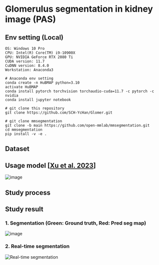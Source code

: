 # Glomerulus segmentation in kidney image (PAS)
## Env setting (Local)
```
OS: Windows 10 Pro
CPU: Intel(R) Core(TM) i9-10900X 
GPU: NVIDIA GeForce RTX 2080 Ti
CUDA version: 11.7
CuDNN version: 8.4.0
Workstation: Anaconda3
```
```
# Anaconda env setting
conda create -n HuBMAP python=3.10
activate HuBMAP
conda install pytorch torchvision torchaudio-cuda=11.7 -c pytorch -c nvidia
conda install jupyter notebook
```
```
# git clone this repository
git clone https://github.com/SCH-YcHan/Glomer.git 
```
```
# git clone mmsegmentation
git clone -b main https://github.com/open-mmlab/mmsegmentation.git
cd mmsegmentation
pip install -v -e .
```
## Dataset

## Usage model [[Xu et al. 2023](https://github.com/XuJiacong/PIDNet)]
![image](https://github.com/SCH-YcHan/Glomer/assets/113504815/fbe6d90a-cfec-4e2c-ae7b-cca9f61f7387)

## Study process

## Study result
### 1. Segmentation (Green: Ground truth, Red: Pred seg map)
![image](https://github.com/SCH-YcHan/Glomer/assets/113504815/fdc4bc1e-8e92-4341-a58b-42c8d75dc0ad)

### 2. Real-time segmentation
![Real-time segmentation](https://github.com/SCH-YcHan/Glomer/assets/113504815/e26e0efa-8ca7-4c79-b46c-52e58abde2e6)




